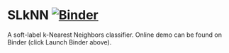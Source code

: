 # SLkNN [![Binder](https://mybinder.org/badge_logo.svg)](https://mybinder.org/v2/gh/ilia10000/SLkNN/master?filepath=%2Fsoft-knn%2Fsoft_knn_vis.ipynb)
A soft-label k-Nearest Neighbors classifier.
Online demo can be found on Binder (click Launch Binder above).

